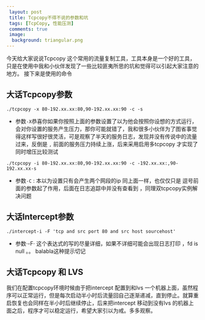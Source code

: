 ```yaml
---
 layout: post
 title: Tcpcopy不得不说的参数和坑
 tags: [TcpCopy, 性能压测]
 comments: true
 image:
  background: triangular.png
---
```


今天给大家说说Tcpcopy 这个常用的流量复制工具，工具本身是一个好的工具，只是在使用中我和小伙伴发现了一些比较匪夷所思的坑和觉得可以引起大家注意的地方。
接下来是使用的命令  

## 大话Tcpcopy参数

```shell
./tcpcopy -x 80-192.xx.xx:80,90-192.xx.xx:90 -c -s 
```

- 参数`-X`恭喜你如果你按照上面的参数设置了以为他会按照你设想的方式运行，会对你设置的服务产生压力，那你可能就错了，我和很多小伙伴为了图省事觉得这样写很好很灵活，可是观察了半天的服务日志，发现并没有传说中的流量过来，反倒是 `,` 前面的服务压力持续上涨，后来采用启用多tcpcopy 才实现了同时增压比较测试

```shell
./tcpcopy -i 80-192.xx.xx:80,90-192.xx.xx:90 -c -192.xx.xx:,90-192.xx.xx-s 
```

- 参数`-C` : 本以为设置只有会产生两个网段的ip 同上面一样，也仅仅只是 逗号前面的参数起了作用，后面在日志追踪中并没有查看到 ，同理双tcpcopy实例解决问题


## 大话Intercept参数

```shell
./intercept-i -F 'tcp and src port 80 and src host sourcehost'
```

- 参数·-F· 这个表达式的写的尽量详细，如果不详细可能会出现日志打印 ，fd is null 。。 balabla这种提示切记



## 大话Tcpcopy 和 LVS

我们在配置tcpcopy环境时候由于把intercept 配置到和lvs 一个机器上面，虽然程序可以正常运行，但是每次启动半小时后流量回自己逐渐递减，直到停止。就算重启恢复也会同样在半小时后继续停止，后来把intercept 移动到没有lvs 的机器上面之后，程序才可以稳定运行，希望大家引以为戒。多多观察。



